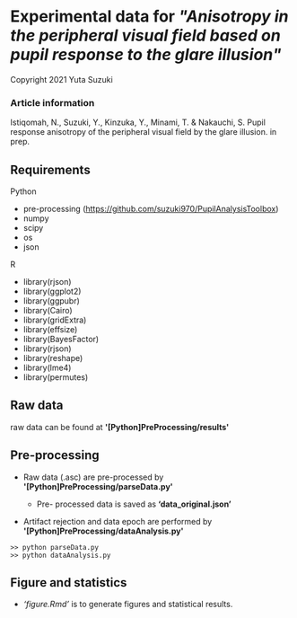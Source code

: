 # Experimental data for *"Anisotropy in the peripheral visual field based on pupil response to the glare illusion"*
Copyright 2021 Yuta Suzuki

### Article information
Istiqomah, N., Suzuki, Y., Kinzuka, Y., Minami, T. & Nakauchi, S. Pupil response anisotropy of the peripheral visual field by the glare illusion. in prep.

## Requirements
Python
- pre-processing (https://github.com/suzuki970/PupilAnalysisToolbox)
- numpy
- scipy
- os
- json

R
- library(rjson)
- library(ggplot2)
- library(ggpubr)
- library(Cairo)
- library(gridExtra)
- library(effsize)
- library(BayesFactor)
- library(rjson)
- library(reshape)
- library(lme4)
- library(permutes)

## Raw data
raw data can be found at **'[Python]PreProcessing/results'**

## Pre-processing
- Raw data (.asc) are pre-processed by **'[Python]PreProcessing/parseData.py'**

	- Pre- processed data is saved as **‘data_original.json’**

- Artifact rejection and data epoch are performed by **'[Python]PreProcessing/dataAnalysis.py'**

```
>> python parseData.py	
>> python dataAnalysis.py
```


## Figure and statistics
- *‘figure.Rmd’* is to generate figures and statistical results.
